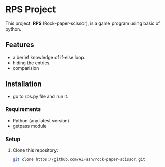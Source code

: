 # RPS Project

This project, **RPS** (Rock-paper-scissor), is a game program using basic of python.

## Features
- a berief knowledge of if-else loop.
- hiding the entries.
- comparision

## Installation
- go to rps.py file and run it.
  
### Requirements
- Python (any latest version)
- getpass module

### Setup
1. Clone this repository:
   ```bash
   git clone https://github.com/AI-ash/rock-paper-scissor.git
